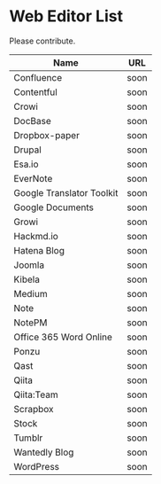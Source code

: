 # Web Editor List

Please contribute.

| Name | URL |
| -------- | -------- |
|Confluence| soon |
|Contentful| soon |
|Crowi| soon |
|DocBase| soon |
|Dropbox-paper| soon |
|Drupal| soon |
|Esa.io| soon |
|EverNote| soon |
|Google Translator Toolkit| soon |
|Google Documents| soon |
|Growi| soon |
|Hackmd.io| soon |
|Hatena Blog| soon |
|Joomla| soon |
|Kibela| soon |
|Medium| soon |
|Note| soon |
|NotePM| soon |
|Office 365 Word Online| soon |
|Ponzu| soon |
|Qast| soon |
|Qiita| soon |
|Qiita:Team| soon |
|Scrapbox| soon |
|Stock| soon |
|Tumblr| soon |
|Wantedly Blog| soon |
|WordPress| soon |
